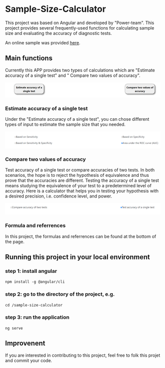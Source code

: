 # Sample-Size-Calculator 

This project was based on Angular and developed by "Power-team". This project provides several frequently-used functions for calculating sample size and evaluating the accuracy of diagnostic tests.

An online sample was provided [here](https://power-app2.web.app/).

## Main functions

Currently this APP provides two types of calculations which are "Estimate accuracy of a single test" and " Compare two values of accuracy".

![](src\assets\markdownfig\select_button1.png)

### Estimate accuracy of a single test

Under the "Estimate accuracy of a single test", you can chose different types of input to estimate the sample size that you needed.

![](src\assets\markdownfig\modeselsc.png)

### Compare two values of accuracy

Test accuracy of a single test or compare accuracies of two tests. In both scenarios, the hope is to reject the hypothesis of equivalence and thus prove that the accuracies are different. Testing the accuracy of a single test means studying the equivalence of your test to a predetermined level of accuracy. Here is a calculator that helps you in testing your hypothesis with a desired precision, i.e. confidence level, and power.

![](src/assets/markdownfig/acc-selection.png)

### Formula and referrences

In this project, the formulas and referrences can be found at the bottom of the page.


## Running this project in your local environment

### step 1: install angular 
    npm install -g @angular/cli
### step 2: go to the directory of the project, e.g.
    cd /sample-size-calculator

### step 3: run the application
    ng serve




## Improvenent

If you are interested in contributing to this project, feel free to folk this projet and commit your code. 